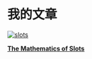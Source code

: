 # 我的文章

[![slots][1]](/article/slots/)

[**The Mathematics of Slots**](/article/slots/)

[1]: http://wilberway.com/article/images/art1.jpg